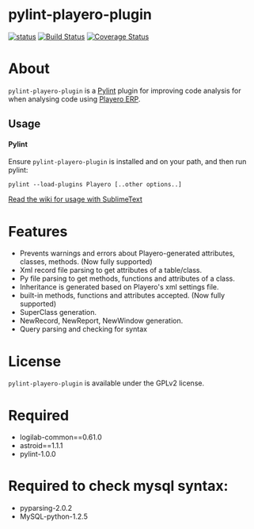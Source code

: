 pylint-playero-plugin
==========================
[![status](https://sourcegraph.com/api/repos/github.com/ancho85/pylint-playero-plugin/.badges/status.png)](https://sourcegraph.com/github.com/ancho85/pylint-playero-plugin)
[![Build Status](https://travis-ci.org/ancho85/pylint-playero-plugin.svg?branch=master)](https://travis-ci.org/ancho85/pylint-playero-plugin)
[![Coverage Status](https://coveralls.io/repos/ancho85/pylint-playero-plugin/badge.svg?branch=coveralls.io-support)](https://coveralls.io/r/ancho85/pylint-playero-plugin?branch=coveralls.io-support)

# About

`pylint-playero-plugin` is a [Pylint](http://pylint.org) plugin for improving code analysis for when analysing code using [Playero ERP](http://www.hbs.com.py).

## Usage

#### Pylint

Ensure `pylint-playero-plugin` is installed and on your path, and then run pylint:

```
pylint --load-plugins Playero [..other options..]
```
[Read the wiki for usage with SublimeText](https://github.com/ancho85/pylint-playero-plugin/wiki/Configuration-with-SublimeText)

# Features

* Prevents warnings and errors about Playero-generated attributes, classes, methods. (Now fully supported)
* Xml record file parsing to get attributes of a table/class.
* Py file parsing to get methods, functions and attributes of a class.
* Inheritance is generated based on Playero's xml settings file.
* built-in methods, functions and attributes accepted.  (Now fully supported)
* SuperClass generation.
* NewRecord, NewReport, NewWindow generation.
* Query parsing and checking for syntax

# License

`pylint-playero-plugin` is available under the GPLv2 license.

# Required

* logilab-common==0.61.0
* astroid==1.1.1
* pylint-1.0.0

# Required to check mysql syntax:

* pyparsing-2.0.2
* MySQL-python-1.2.5
